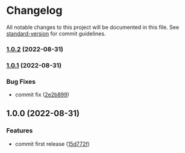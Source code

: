 # Changelog

All notable changes to this project will be documented in this file. See [standard-version](https://github.com/conventional-changelog/standard-version) for commit guidelines.

### [1.0.2](https://github.com/NguyenVanDongLumi/testnn/compare/v1.0.1...v1.0.2) (2022-08-31)

### [1.0.1](https://github.com/NguyenVanDongLumi/testnn/compare/v1.0.0...v1.0.1) (2022-08-31)


### Bug Fixes

* commit fix ([2e2b899](https://github.com/NguyenVanDongLumi/testnn/commit/2e2b89974086b2332009888605a09b760f494dd1))

## 1.0.0 (2022-08-31)


### Features

* commit first release ([15d772f](https://github.com/NguyenVanDongLumi/testnn/commit/15d772fa3384acbbf6617a73c43a63f8f095fd5f))
